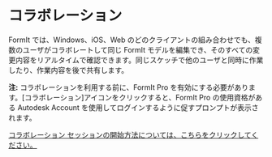 # コラボレーション

FormIt では、Windows、iOS、Web のどのクライアントの組み合わせでも、複数のユーザがコラボレートして同じ FormIt モデルを編集でき、そのすべての変更内容をリアルタイムで確認できます。同じスケッチで他のユーザと同時に作業したり、作業内容を後で共有します。

**注:** コラボレーションを利用する前に、FormIt Pro を有効にする必要があります。[コラボレーション]アイコンをクリックすると、FormIt Pro の使用資格がある Autodesk Account を使用してログインするように促すプロンプトが表示されます。

[コラボレーション セッションの開始方法については、こちらをクリックしてください。](../tool-library/collaboration.md)
